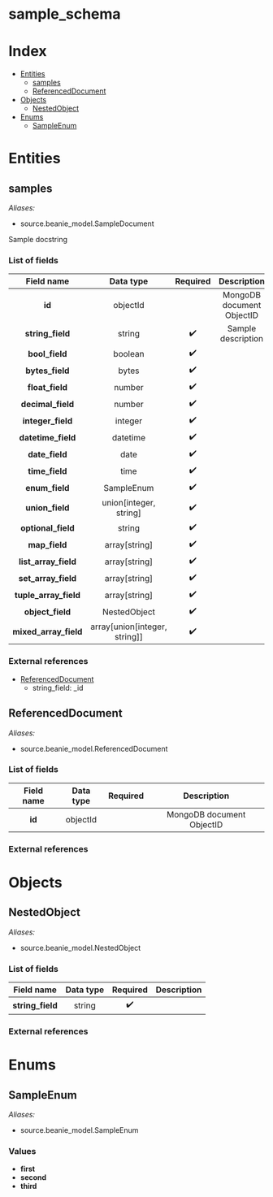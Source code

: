 
sample_schema
=============

Index
=====

* [Entities](#entities)
	* [samples](#samples)
	* [ReferencedDocument](#referenceddocument)
* [Objects](#objects)
	* [NestedObject](#nestedobject)
* [Enums](#enums)
	* [SampleEnum](#sampleenum)

# Entities

## samples
  
*Aliases:*  
- source.beanie_model.SampleDocument


Sample docstring
### List of fields

|Field name|Data type|Required|Description|
| :---: | :---: | :---: | :---: |
|**id**|objectId| |MongoDB document ObjectID|
|**string_field**|string|:heavy_check_mark:|Sample description|
|**bool_field**|boolean|:heavy_check_mark:| |
|**bytes_field**|bytes|:heavy_check_mark:| |
|**float_field**|number|:heavy_check_mark:| |
|**decimal_field**|number|:heavy_check_mark:| |
|**integer_field**|integer|:heavy_check_mark:| |
|**datetime_field**|datetime|:heavy_check_mark:| |
|**date_field**|date|:heavy_check_mark:| |
|**time_field**|time|:heavy_check_mark:| |
|**enum_field**|SampleEnum|:heavy_check_mark:| |
|**union_field**|union[integer, string]|:heavy_check_mark:| |
|**optional_field**|string|:heavy_check_mark:| |
|**map_field**|array[string]|:heavy_check_mark:| |
|**list_array_field**|array[string]|:heavy_check_mark:| |
|**set_array_field**|array[string]|:heavy_check_mark:| |
|**tuple_array_field**|array[string]|:heavy_check_mark:| |
|**object_field**|NestedObject|:heavy_check_mark:| |
|**mixed_array_field**|array[union[integer, string]]|:heavy_check_mark:| |

### External references


- [ReferencedDocument](#referenceddocument)
    - string_field: _id

## ReferencedDocument
  
*Aliases:*  
- source.beanie_model.ReferencedDocument

### List of fields

|Field name|Data type|Required|Description|
| :---: | :---: | :---: | :---: |
|**id**|objectId| |MongoDB document ObjectID|

### External references



# Objects

## NestedObject
  
*Aliases:*  
- source.beanie_model.NestedObject

### List of fields

|Field name|Data type|Required|Description|
| :---: | :---: | :---: | :---: |
|**string_field**|string|:heavy_check_mark:| |

### External references



# Enums

## SampleEnum
  
*Aliases:*  
- source.beanie_model.SampleEnum

### Values


* **first**
* **second**
* **third**
